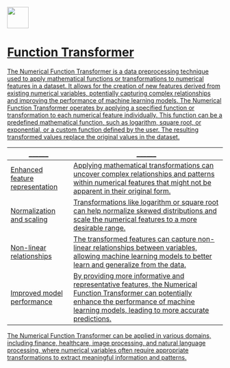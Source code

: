 <a href="https://www.kaggle.com/code/ayushs9020/function-transformers-from-scratch-in-python"><img src = "https://cdn.iconscout.com/icon/free/png-256/free-kaggle-3521526-2945029.png" width = 50>

# Function Transformer


The Numerical Function Transformer is a data preprocessing technique used to apply mathematical functions or transformations to numerical features in a dataset. It allows for the creation of new features derived from existing numerical variables, potentially capturing complex relationships and improving the performance of machine learning models. The Numerical Function Transformer operates by applying a specified function or transformation to each numerical feature individually. This function can be a predefined mathematical function, such as logarithm, square root, or exponential, or a custom function defined by the user. The resulting transformed values replace the original values in the dataset.
  
|______|______|
|---|---
|Enhanced feature representation|Applying mathematical transformations can uncover complex relationships and patterns within numerical features that might not be apparent in their original form.
|Normalization and scaling|Transformations like logarithm or square root can help normalize skewed distributions and scale the numerical features to a more desirable range.
|Non-linear relationships|The transformed features can capture non-linear relationships between variables, allowing machine learning models to better learn and generalize from the data.
|Improved model performance|By providing more informative and representative features, the Numerical Function Transformer can potentially enhance the performance of machine learning models, leading to more accurate predictions.

The Numerical Function Transformer can be applied in various domains, including finance, healthcare, image processing, and natural language processing, where numerical variables often require appropriate transformations to extract meaningful information and patterns.
  
